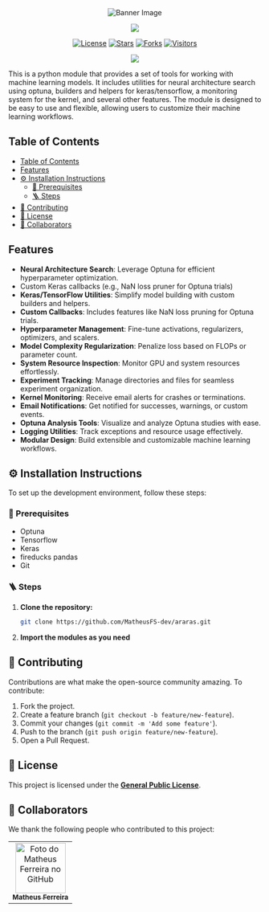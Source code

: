 <div align="center">
  <img src="images/banner.png" alt="Banner Image" />
</div>


<p align="center">
<a href="https://github.com/DenverCoder1/readme-typing-svg"><img src="https://readme-typing-svg.herokuapp.com?font=Time+New+Roman&color=%231c88e3&size=25&center=true&vCenter=true&width=600&height=30&lines=👋+Welcome!"></a>
</p>

<p align="center">
  <a href="https://github.com/MatheusFS-dev/araras"><img src="https://img.shields.io/github/license/MatheusFS-dev/araras?style=flat-square" alt="License"/></a>
  <a href="https://github.com/MatheusFS-dev/araras/stargazers"><img src="https://img.shields.io/github/stars/MatheusFS-dev/araras?style=flat-square" alt="Stars"/></a>
  <a href="https://github.com/MatheusFS-dev/araras/network/members"><img src="https://img.shields.io/github/forks/MatheusFS-dev/araras?style=flat-square" alt="Forks"/></a>
  <a href="https://visitor-badge.laobi.icu/badge?page_id=MatheusFS-dev.araras"><img src="https://visitor-badge.laobi.icu/badge?page_id=MatheusFS-dev.araras" alt="Visitors"/></a>
</p>

<p align="center">
  <a href="#">
      <img src="https://api.visitorbadge.io/api/VisitorHit?user=MatheusFS-dev&repo=araras&countColor=%23007FFF" />
   </a>
</p>

This is a python module that provides a set of tools for working with machine learning models. It includes utilities for neural architecture search using optuna, builders and helpers for keras/tensorflow, a monitoring system for the kernel, and several other features. The module is designed to be easy to use and flexible, allowing users to customize their machine learning workflows.

## Table of Contents

- [Table of Contents](#table-of-contents)
- [Features](#features)
- [⚙️ Installation Instructions](#️-installation-instructions)
  - [📌 Prerequisites](#-prerequisites)
  - [🪜 Steps](#-steps)
- [🤝 Contributing](#-contributing)
- [📜 License](#-license)
- [🤝 Collaborators](#-collaborators)

## Features

- **Neural Architecture Search**: Leverage Optuna for efficient hyperparameter optimization.
- Custom Keras callbacks (e.g., NaN loss pruner for Optuna trials)
- **Keras/TensorFlow Utilities**: Simplify model building with custom builders and helpers.
- **Custom Callbacks**: Includes features like NaN loss pruning for Optuna trials.
- **Hyperparameter Management**: Fine-tune activations, regularizers, optimizers, and scalers.
- **Model Complexity Regularization**: Penalize loss based on FLOPs or parameter count.
- **System Resource Inspection**: Monitor GPU and system resources effortlessly.
- **Experiment Tracking**: Manage directories and files for seamless experiment organization.
- **Kernel Monitoring**: Receive email alerts for crashes or terminations.
- **Email Notifications**: Get notified for successes, warnings, or custom events.
- **Optuna Analysis Tools**: Visualize and analyze Optuna studies with ease.
- **Logging Utilities**: Track exceptions and resource usage effectively.
- **Modular Design**: Build extensible and customizable machine learning workflows.

## ⚙️ Installation Instructions

To set up the development environment, follow these steps:

### 📌 Prerequisites

- Optuna
- Tensorflow
- Keras
- fireducks pandas
- Git

### 🪜 Steps

1. **Clone the repository:**

   ```bash
   git clone https://github.com/MatheusFS-dev/araras.git
   ```

2. **Import the modules as you need**

## 🤝 Contributing

Contributions are what make the open-source community amazing. To contribute:

1. Fork the project.
2. Create a feature branch (`git checkout -b feature/new-feature`).
3. Commit your changes (`git commit -m 'Add some feature'`).
4. Push to the branch (`git push origin feature/new-feature`).
5. Open a Pull Request.

## 📜 License

This project is licensed under the **[General Public License](LICENSE)**.

## 🤝 Collaborators

We thank the following people who contributed to this project:

<table>
  <tr>
    <td align="center">
      <a href="https://github.com/MatheusFS-dev" title="Matheus Ferreira">
        <img src="https://avatars.githubusercontent.com/u/99222557" width="100px;" alt="Foto do Matheus Ferreira no GitHub"/><br>
        <sub>
          <b>Matheus Ferreira</b>
        </sub>
      </a>
    </td>
  </tr>
</table>